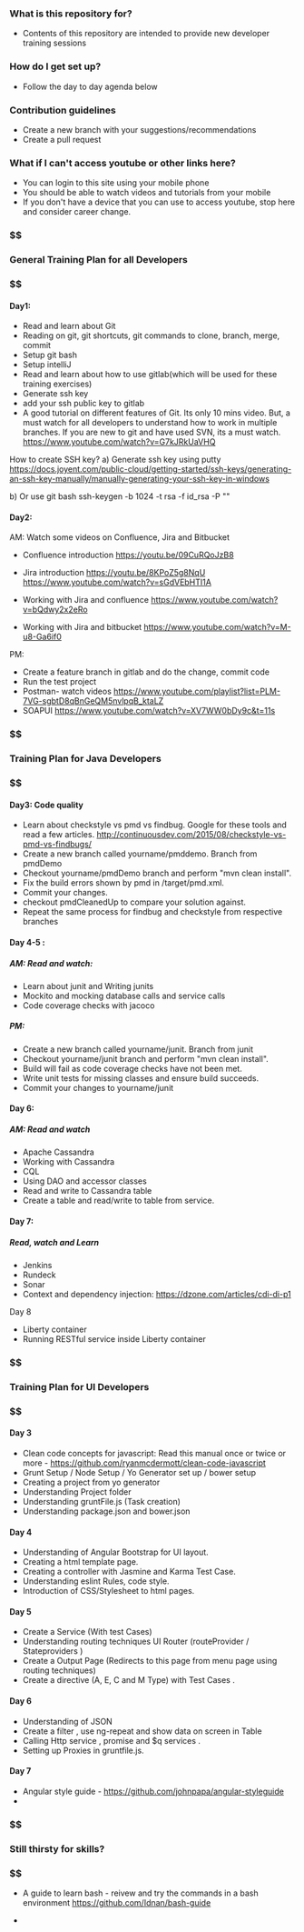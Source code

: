 ### What is this repository for? ###

* Contents of this repository are intended to provide new developer training sessions


### How do I get set up? ###

* Follow the day to day agenda below

### Contribution guidelines ###

* Create a new branch with your suggestions/recommendations
* Create a pull request

### What if I can't access youtube or other links here? ####
* You can login to this site using your mobile phone
* You should be able to watch videos and tutorials from your mobile
* If you don't have a device that you can use to access youtube, stop here and consider career change. 

### $$$$$$$$$$$$$$$$$$$$$$$$$$$$$$$$$$$$$$$$$$$$$$$$$$$$$$$$$$$$$$$$$$$$$$
###  General Training Plan  for all Developers
### $$$$$$$$$$$$$$$$$$$$$$$$$$$$$$$$$$$$$$$$$$$$$$$$$$$$$$$$$$$$$$$$$$$$$$

#### Day1: 

* Read and learn about Git
* Reading on git, git shortcuts, git commands to clone, branch, merge, commit
* Setup git bash
* Setup intelliJ
* Read and learn about how to use gitlab(which will be used for these training exercises)
* Generate ssh key
* add your ssh public key to gitlab
* A good tutorial on different features of Git. Its only 10 mins video. 
But, a must watch for all developers to understand how to work in multiple branches. If you are new to git and have used SVN, its a must watch.
https://www.youtube.com/watch?v=G7kJRkUaVHQ

How to create SSH key?
a) Generate ssh key using putty
https://docs.joyent.com/public-cloud/getting-started/ssh-keys/generating-an-ssh-key-manually/manually-generating-your-ssh-key-in-windows

b) Or use git bash
ssh-keygen -b 1024 -t rsa -f id_rsa -P ""



#### Day2:
AM: Watch some videos on Confluence, Jira and Bitbucket

* Confluence introduction 
https://youtu.be/09CuRQoJzB8

* Jira introduction 
https://youtu.be/8KPoZ5g8NqU
https://www.youtube.com/watch?v=sGdVEbHTI1A

* Working with Jira and confluence 
https://www.youtube.com/watch?v=bQdwy2x2eRo

* Working with Jira and bitbucket 
https://www.youtube.com/watch?v=M-u8-Ga6if0

PM:

* Create a feature branch in gitlab and do the change, commit code
* Run the test project
* Postman- watch videos
https://www.youtube.com/playlist?list=PLM-7VG-sgbtD8qBnGeQM5nvlpqB_ktaLZ
* SOAPUI
https://www.youtube.com/watch?v=XV7WW0bDy9c&t=11s

### $$$$$$$$$$$$$$$$$$$$$$$$$$$$$$$$$$$$$$$$$$$$$$$$$$$$$$$$$$$$$$$$$$$$$$
###  Training Plan  for Java Developers
### $$$$$$$$$$$$$$$$$$$$$$$$$$$$$$$$$$$$$$$$$$$$$$$$$$$$$$$$$$$$$$$$$$$$$$

#### Day3: Code quality 

* Learn about checkstyle vs pmd vs findbug. Google for these tools and read a few articles.
http://continuousdev.com/2015/08/checkstyle-vs-pmd-vs-findbugs/
* Create a new branch called yourname/pmddemo. Branch from pmdDemo
* Checkout yourname/pmdDemo branch and perform "mvn clean install". 
* Fix the build errors shown by pmd in /target/pmd.xml. 
* Commit your changes.
* checkout pmdCleanedUp to compare your solution against. 
* Repeat the same process for findbug and checkstyle from respective branches 



#### Day 4-5 : 
##### AM: Read and watch:
* Learn about junit and Writing junits
* Mockito and mocking database calls and service calls
* Code coverage checks with jacoco

##### PM:
* Create a new branch called yourname/junit. Branch from junit
* Checkout yourname/junit branch and perform "mvn clean install". 
* Build will fail as code coverage checks have not been met. 
* Write unit tests for missing classes and ensure build succeeds.
* Commit your changes to yourname/junit


#### Day 6:

##### AM: Read and watch
* Apache Cassandra
* Working with Cassandra
* CQL
* Using DAO and accessor classes
* Read and write to Cassandra table
* Create a table and read/write to table from service.


#### Day 7:

##### Read, watch and Learn
* Jenkins 
* Rundeck
* Sonar
* Context and dependency injection: https://dzone.com/articles/cdi-di-p1

Day 8
* Liberty container
* Running RESTful service inside Liberty container

### $$$$$$$$$$$$$$$$$$$$$$$$$$$$$$$$$$$$$$$$$$$$$$$$$$$$$$$$$$$$$$$$$$$$$$
###  Training Plan  for UI Developers
### $$$$$$$$$$$$$$$$$$$$$$$$$$$$$$$$$$$$$$$$$$$$$$$$$$$$$$$$$$$$$$$$$$$$$$




#### Day 3

* Clean code concepts for javascript: Read this manual once or twice or more - https://github.com/ryanmcdermott/clean-code-javascript
* Grunt Setup / Node Setup / Yo Generator set up / bower setup
* Creating a project from yo generator
* Understanding Project folder 
* Understanding gruntFile.js (Task creation)
* Understanding package.json and bower.json

#### Day 4

* Understanding of Angular Bootstrap for UI layout.
* Creating a html template page.
* Creating a controller with Jasmine and Karma Test Case.
* Understanding eslint Rules, code style.
* Introduction of CSS/Stylesheet to html pages.

#### Day 5

* Create a Service (With test Cases)
* Understanding routing techniques UI Router (routeProvider / Stateproviders )
* Create a Output Page (Redirects to this page from menu page using routing techniques)
* Create a directive (A, E, C and M Type) with Test Cases .

#### Day 6

* Understanding of JSON
* Create a filter , use ng-repeat and show data on screen in Table
* Calling Http service , promise and $q services .
* Setting up Proxies in gruntfile.js.

#### Day 7

* Angular style guide - https://github.com/johnpapa/angular-styleguide
* 

### $$$$$$$$$$$$$$$$$$$$$$$$$$$$$$$$$$$$$$$$$$$$$$$$$$$$$$$$$$$$$$$$$$$$$$
###  Still thirsty for skills?
### $$$$$$$$$$$$$$$$$$$$$$$$$$$$$$$$$$$$$$$$$$$$$$$$$$$$$$$$$$$$$$$$$$$$$$

* A guide to learn bash - reivew and try the commands in a bash environment
https://github.com/Idnan/bash-guide

*
